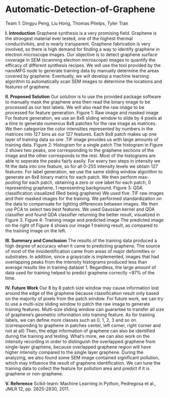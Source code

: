 # Automatic-Detection-of-Graphene
Team 1: Dingyu Peng, Liu Hong, Thomas Phelps, Tyler Tran

**I. Introduction** 
Graphene synthesis is a very promising field. Graphene is the strongest material ever tested, one
of the highest thermal conductivities, and is nearly transparent. Graphene fabrication is very
involved, so there is high demand for finding a way to identify graphene in electron microscope
images.
Our objective is to detect graphene surface coverage in SEM (scanning electron microscope)
images to quantify the efficacy of different synthesis recipes. We will use the tool provided by
the nanoMFG node to generate training data by manually determine the areas covered by
graphene. Eventually, we will develop a machine learning algorithm to automatically scan SEM
images to determine the locations and features of graphene.

**II. Proposed Solution** 
Our solution is to use the provided package software to manually mask the graphene area then
read the binary image to be processed as our test labels. We will also read the raw image to be
processed for feature generation.
Figure 1: Raw image and masked image
For feature generation, we use an 8x8 sliding window to slide by 4 pixels at a time to generate
numerous 8x8 patches for the raw image as matrices. We then categorize the color intensities
represented by numbers in the matrices into 127 bins as our 127 features. Each 8x8 patch makes
up one layer of training data so one .TIF image provides us with large amounts of training data.
Figure 2: Histogram for a single patch
The histogram in Figure 2 shows two peaks, one corresponding to the graphene sections of the
image and the other corresponds to the rest. Most of the histograms are able to seperate the peaks
fairly easily. For every two steps in intensity we fit the data into one feature, so for all 0-255
intensity levels we obtain 127 features.
For label generation, we use the same sliding window algorithm to generate an 8x8 binary matrix
for each patch. We then perform max-pooling for each patch, obtaining a zero or one label for
each patch, 0 representing graphene, 1 representing background.
Figure 3: QDA classification visualized (Red being graphene)
We used five .TIF raw images and their masked images for the training. We performed
standardization on the data to compensate for lighting differences between images. We then use
PCA to select two best features. We used Gaussian kernel and QDA classifier and found QDA
classifier returning the better result, visualized in Figure 3.
Figure 4: Training image and predicted image
The predicted image on the right of Figure 4 shows our image 1 training result, as compared to
the training image on the left.

**III. Summary and Conclusion** 
The results of the training data produced a high degree of accuracy when it
came to predicting graphene. The source of most of the misidentification came from areas of
major deformities or substrates. In addition, since a grayscale is implemented, images that had
overlapping peaks from the intensity histograms produced less than average results like in
training dataset 1. Regardless, the large amount of data used for training helped to predict
graphene correctly ~97% of the time.

**IV. Future Work** 
Our 8 by 8 patch size window may cause information lost around the edge of the graphene
because classification result only based on the majority of pixels from the patch window.
For future work, we can try to use a multi-size sliding window to patch the raw image to
generate training features. Multi-size sliding window can guarantee to transfer all size of
graphene’s geometric information into training feature. As for training labels, we can define
more classes such as 0, 1, 2, 3 and so on. (corresponding to graphene in patches center, left
corner, right corner and not at all) Then, the edge information of graphene can also be identified
during the training and testing. What’s more, we can also work on the intensity recording in
order to distinguish the overlapped graphene from single-layer graphene, because overlapped
graphene region will have higher intensity compared to the single layer graphene. During the
analyzing, we also found some SEM image contained significant pollution, which may influence
the result of graphene identification. We can tune the training data to collect the feature for
pollution area and predict if it is graphene or non-graphene.

**V. Reference**
Scikit-learn: Machine Learning in Python, Pedregosa et al., JMLR 12, pp. 2825-2830, 2011.
